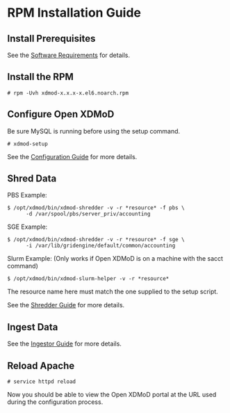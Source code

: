 RPM Installation Guide
======================

Install Prerequisites
---------------------

See the [Software Requirements](software-requirements.md) for details.

Install the RPM
---------------

    # rpm -Uvh xdmod-x.x.x-x.el6.noarch.rpm

Configure Open XDMoD
--------------------

Be sure MySQL is running before using the setup command.

    # xdmod-setup

See the [Configuration Guide](configuration.md) for more details.

Shred Data
----------

PBS Example:

    $ /opt/xdmod/bin/xdmod-shredder -v -r *resource* -f pbs \
          -d /var/spool/pbs/server_priv/accounting

SGE Example:

    $ /opt/xdmod/bin/xdmod-shredder -v -r *resource* -f sge \
          -i /var/lib/gridengine/default/common/accounting

Slurm Example:
(Only works if Open XDMoD is on a machine with the sacct command)

    $ /opt/xdmod/bin/xdmod-slurm-helper -v -r *resource*

The resource name here must match the one supplied to the setup script.

See the [Shredder Guide](shredder.md) for more details.

Ingest Data
-----------

See the [Ingestor Guide](ingestor.md) for more details.

Reload Apache
-------------

    # service httpd reload

Now you should be able to view the Open XDMoD portal at the URL used
during the configuration process.

